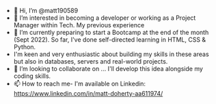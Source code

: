 - 👋 Hi, I’m @matt190589
- 👀 I’m interested in becoming a developer or working as a Project Manager within Tech. My previous experience 
- 🌱 I’m currently preparing to start a Bootcamp at the end of the month (Sept 2022). So far, I've done self-directed learning in HTML, CSS & Python. 
- I'm keen and very enthusiastic about building my skills in these areas but also in databases, servers and real-world projects.   
- 💞️ I’m looking to collaborate on ... I'll develop this idea alongside my coding skills.
- 📫 How to reach me- I'm available on Linkedin: https://www.linkedin.com/in/matt-doherty-aa611974/

<!---
matt190589/matt190589 is a ✨ special ✨ repository because its `README.md` (this file) appears on your GitHub profile.
You can click the Preview link to take a look at your changes.
--->
